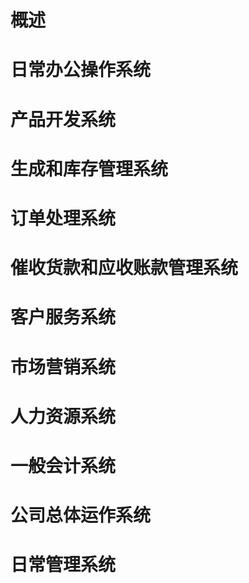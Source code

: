 # 概述

# 日常办公操作系统
# 产品开发系统
# 生成和库存管理系统
# 订单处理系统
# 催收货款和应收账款管理系统
# 客户服务系统
# 市场营销系统
# 人力资源系统
# 一般会计系统
# 公司总体运作系统
# 日常管理系统
